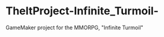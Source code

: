 TheItProject-Infinite_Turmoil-
==============================

GameMaker project for the MMORPG, "Infinite Turmoil"

